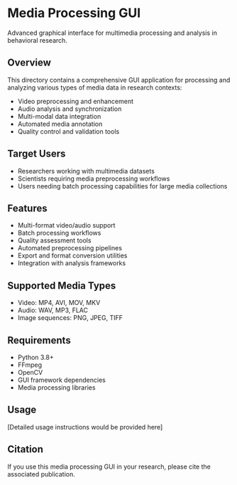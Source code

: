 # Media Processing GUI
Advanced graphical interface for multimedia processing and analysis in behavioral research.

## Overview
This directory contains a comprehensive GUI application for processing and analyzing various types of media data in research contexts:

- Video preprocessing and enhancement
- Audio analysis and synchronization
- Multi-modal data integration
- Automated media annotation
- Quality control and validation tools

## Target Users
- Researchers working with multimedia datasets
- Scientists requiring media preprocessing workflows
- Users needing batch processing capabilities for large media collections

## Features
- Multi-format video/audio support
- Batch processing workflows
- Quality assessment tools
- Automated preprocessing pipelines
- Export and format conversion utilities
- Integration with analysis frameworks

## Supported Media Types
- Video: MP4, AVI, MOV, MKV
- Audio: WAV, MP3, FLAC
- Image sequences: PNG, JPEG, TIFF

## Requirements
- Python 3.8+
- FFmpeg
- OpenCV
- GUI framework dependencies
- Media processing libraries

## Usage
[Detailed usage instructions would be provided here]

## Citation
If you use this media processing GUI in your research, please cite the associated publication.